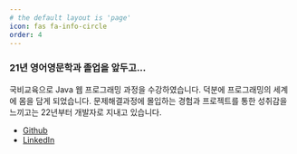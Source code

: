 ```yaml
---
# the default layout is 'page'
icon: fas fa-info-circle
order: 4
---
```


<!-- > Add Markdown syntax content to file `_tabs/about.md`{: .filepath } and it will show up on this page.
{: .prompt-tip } -->

### 21년 영어영문학과 졸업을 앞두고...
국비교육으로 Java 웹 프로그래밍 과정을 수강하였습니다. 덕분에 프로그래밍의 세계에 몸을 담게 되었습니다. 문제해결과정에 몰입하는 경험과 프로젝트를 통한 성취감을 느끼고는 22년부터 개발자로 지내고 있습니다.

* [Github](https://github.com/sophia9999, "깃허브")
* [LinkedIn](https://www.linkedin.com/in/inhye-hong-1a1890272, "링크드인")

